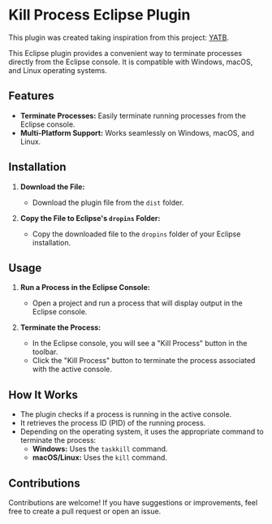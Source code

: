 # Kill Process Eclipse Plugin

This plugin was created taking inspiration from this project: [YATB](https://github.com/missedone/yatb).

This Eclipse plugin provides a convenient way to terminate processes directly from the Eclipse console. It is compatible with Windows, macOS, and Linux operating systems.

## Features

- **Terminate Processes:** Easily terminate running processes from the Eclipse console.
- **Multi-Platform Support:** Works seamlessly on Windows, macOS, and Linux.

## Installation

1. **Download the File:**
   - Download the plugin file from the `dist` folder.

2. **Copy the File to Eclipse's `dropins` Folder:**
   - Copy the downloaded file to the `dropins` folder of your Eclipse installation.

## Usage

1. **Run a Process in the Eclipse Console:**

   - Open a project and run a process that will display output in the Eclipse console.

2. **Terminate the Process:**

   - In the Eclipse console, you will see a "Kill Process" button in the toolbar.
   - Click the "Kill Process" button to terminate the process associated with the active console.

## How It Works

- The plugin checks if a process is running in the active console.
- It retrieves the process ID (PID) of the running process.
- Depending on the operating system, it uses the appropriate command to terminate the process:
  - **Windows:** Uses the `taskkill` command.
  - **macOS/Linux:** Uses the `kill` command.

## Contributions

Contributions are welcome! If you have suggestions or improvements, feel free to create a pull request or open an issue.


